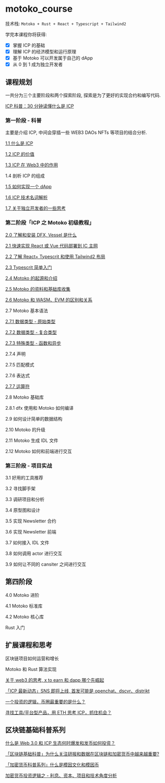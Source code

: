 # motoko_course

技术栈: `Motoko + Rust + React + Typescript + Tailwind2`

学完本课程你将获得:

- [x] 掌握 ICP 的基础
- [x] 理解 ICP 的经济模型和运行原理
- [x] 基于 Motoko 可以开发属于自己的 dApp
- [x] 从 0 到 1 成为独立开发者

## 课程规划

一共分为三个主要阶段和两个探索阶段, 探索是为了更好的实现合约和编写代码.

[ICP 科普：30 分钟读懂什么是 ICP](https://www.youtube.com/watch?v=Up0KEqprjxA)

### 第一阶段 - 科普

主要是介绍 ICP, 中间会穿插一些 WEB3 DAOs NFTs 等项目的结合分析.

[1.1 什么是 ICP](https://www.youtube.com/watch?v=AvbL9mGlrYw)

[1.2 ICP 的价值](https://www.youtube.com/watch?v=2swE3BO5TuU)

[1.3 ICP 在 Web3 中的作用](https://www.youtube.com/watch?v=uO5QGMyih-o)

1.4 剖析 ICP 的组成

[1.5 如何实现一个 dApp](https://www.youtube.com/watch?v=NphbmUt1LVU)

[1.6 ICP 技术名词解析](https://www.youtube.com/watch?v=Isd1E15K-qQ)

[1.7 关于独立开发者的一些思考](https://www.youtube.com/watch?v=1qaxRs5Lj_0)

### 第二阶段「ICP 之 Motoko 初级教程」

[2.0 了解和安装 DFX, Vessel 是什么](https://www.youtube.com/watch?v=u3ArqYelBKA)

[2.1 快速实现 React 或 Vue 代码部署到 IC 主网](https://www.youtube.com/watch?v=CWJd924_ZV8)

[2.2 了解 React+ Typescrit 和使用 Tailwind2 布局](https://www.youtube.com/watch?v=IxLBc-0RN_4)

[2.3 Typescrit 简单入门](https://ts.xcatliu.com/introduction/what-is-typescript.html)

[2.4 Motoko 的起源和介绍](https://www.youtube.com/watch?v=r3twC3_Vx8s)

[2.5 Motoko 的资料和基础库收集](https://www.youtube.com/watch?v=wXqTo3_w7ZM)

[2.6 Motoko 和 WASM、EVM 的区别和关系](https://www.youtube.com/watch?v=iJakBRdpFIw)

2.7 Motoko 基本语法

[2.7.1 数据类型 - 原始类型](https://www.youtube.com/watch?v=q7EubhkcBqM)

[2.7.2 数据类型 - 复合类型](https://www.youtube.com/watch?v=92GAjRk4FUE)

[2.7.3 特殊类型 - 函数和异步](https://www.youtube.com/watch?v=ets_K8UDNsM)

2.7.4 声明

2.7.5 匹配模式

2.7.6 表达式

[2.7.7 运算符](https://www.youtube.com/watch?v=2nNRQ27tdEI)

2.8 Motoko 基础库

2.8.1 dfx 使用和 Motoko 如何编译

2.9 如何设计简单的数据结构

2.10 Motoko 的升级

2.11 Motoko 生成 IDL 文件

2.12 Motoko 如何和前端进行交互

### 第三阶段 - 项目实战

3.1 好用的工具推荐

3.2 寻找脚手架

3.3 调研项目和分析

3.4 原型图和设计

3.5 实现 Newsletter 合约

3.6 实现 Newsletter 前端

3.7 如何接入 IDL 文件

3.8 如何调用 actor 进行交互

3.9 如何让不同的 cansiter 之间进行交互

## 第四阶段

4.0 Motoko 进阶

4.1 Motoko 标准库

4.2 Motoko 核心库

Rust 入门

## 扩展课程和思考

区块链项目如何运营和增长

Motoko 和 Rust 算法实现

[关于 web3 的思考, x to earn 和 dapp 哪个先崛起](https://www.youtube.com/watch?v=fBky5coAET4)

[「ICP 最新动态」SNS 即将上线, 首发可能是 openchat、dscvr、distrikt](https://www.youtube.com/watch?v=dT_92d_Ku8I)

[一个投资的逻辑，币圈最重要的是什么？](https://www.youtube.com/watch?v=k5Q0tVnU6uw)

[寻找工具/平台型产品，用 ETH 思考 ICP，抓住机会？](https://www.youtube.com/watch?v=2swE3BO5TuU)

## 区块链基础科普系列

[什么是 Web 3.0 和 ICP 生态何时爆发和发币如何投资？](https://www.youtube.com/watch?v=uO5QGMyih-o)

[「区块链基础科普」为什么关注研报和数据在区块链和加密货币中越来越重要?](https://www.youtube.com/watch?v=zF0BhAhVvAw)

[「加密货币科普系列」什么是模因文化和模因币](https://www.youtube.com/watch?v=aDfDyDs8i1A)

[加密货币投资逻辑之 - 利息、资本、项目和技术角度分析](https://www.youtube.com/watch?v=wTCmvHnxO9Y)
